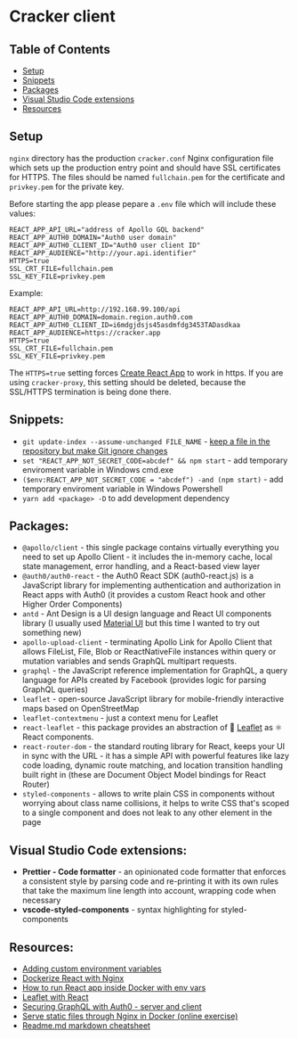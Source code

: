 # Cracker client

## Table of Contents

- [Setup](#setup)
- [Snippets](#snippets)
- [Packages](#packages)
- [Visual Studio Code extensions](#visual-studio-code-extensions)
- [Resources](#resources)

## Setup

`nginx` directory has the production `cracker.conf` Nginx configuration file which sets up the production entry point and should have SSL certificates for HTTPS. The files should be named `fullchain.pem` for the certificate and `privkey.pem` for the private key.

Before starting the app please pepare a `.env` file which will include these values:

    REACT_APP_API_URL="address of Apollo GQL backend"
    REACT_APP_AUTH0_DOMAIN="Auth0 user domain"
    REACT_APP_AUTH0_CLIENT_ID="Auth0 user client ID"
    REACT_APP_AUDIENCE="http://your.api.identifier"
    HTTPS=true
    SSL_CRT_FILE=fullchain.pem
    SSL_KEY_FILE=privkey.pem

Example:

    REACT_APP_API_URL=http://192.168.99.100/api
    REACT_APP_AUTH0_DOMAIN=domain.region.auth0.com
    REACT_APP_AUTH0_CLIENT_ID=i6mdgjdsjs45asdmfdg3453TADasdkaa
    REACT_APP_AUDIENCE=https://cracker.app
    HTTPS=true
    SSL_CRT_FILE=fullchain.pem
    SSL_KEY_FILE=privkey.pem

The `HTTPS=true` setting forces [Create React App](https://create-react-app.dev/docs/using-https-in-development/) to work in https. If you are using `cracker-proxy`, this setting should be deleted, because the SSL/HTTPS termination is being done there.

## Snippets:

- `git update-index --assume-unchanged FILE_NAME` - [keep a file in the repository but make Git ignore changes](https://stackoverflow.com/questions/9794931/keep-file-in-a-git-repo-but-dont-track-changes "Stack Overflow answer")
- `set "REACT_APP_NOT_SECRET_CODE=abcdef" && npm start` - add temporary enviroment variable in Windows cmd.exe
- `($env:REACT_APP_NOT_SECRET_CODE = "abcdef") -and (npm start)` - add temporary enviroment variable in Windows Powershell
- `yarn add <package> -D` to add development dependency

## Packages:

- `@apollo/client` - this single package contains virtually everything you need to set up Apollo Client - it includes the in-memory cache, local state management, error handling, and a React-based view layer
- `@auth0/auth0-react` - the Auth0 React SDK (auth0-react.js) is a JavaScript library for implementing authentication and authorization in React apps with Auth0 (it provides a custom React hook and other Higher Order Components)
- `antd` - Ant Design is a UI design language and React UI components library (I usually used [Material UI](https://material-ui.com/) but this time I wanted to try out something new)
- `apollo-upload-client` - terminating Apollo Link for Apollo Client that allows FileList, File, Blob or ReactNativeFile instances within query or mutation variables and sends GraphQL multipart requests.
- `graphql` - the JavaScript reference implementation for GraphQL, a query language for APIs created by Facebook (provides logic for parsing GraphQL queries)
- `leaflet` - open-source JavaScript library for mobile-friendly interactive maps based on OpenStreetMap
- `leaflet-contextmenu` - just a context menu for Leaflet
- `react-leaflet` - this package provides an abstraction of 🍃 [Leaflet](https://leafletjs.com/reference-1.6.0.html) as ⚛️ React components.
- `react-router-dom` - the standard routing library for React, keeps your UI in sync with the URL - it has a simple API with powerful features like lazy code loading, dynamic route matching, and location transition handling built right in (these are Document Object Model bindings for React Router)
- `styled-components` - allows to write plain CSS in components without worrying about class name collisions, it helps to write CSS that's scoped to a single component and does not leak to any other element in the page

## Visual Studio Code extensions:

- **Prettier - Code formatter** - an opinionated code formatter that enforces a consistent style by parsing code and re-printing it with its own rules that take the maximum line length into account, wrapping code when necessary
- **vscode-styled-components** - syntax highlighting for styled-components

## Resources:

- [Adding custom environment variables](https://create-react-app.dev/docs/adding-custom-environment-variables/ "Create React App documentation")
- [Dockerize React with Nginx](https://medium.com/@shakyShane/lets-talk-about-docker-artifacts-27454560384f)
- [How to run React app inside Docker with env vars](https://github.com/facebook/create-react-app/issues/982 "Create React App GitHub issues")
- [Leaflet with React](https://blog.logrocket.com/how-to-use-react-leaflet/)
- [Securing GraphQL with Auth0 - server and client](https://youtu.be/vqHkwTWbaUk?t=5455)
- [Serve static files through Nginx in Docker (online exercise)](https://www.katacoda.com/courses/docker/create-nginx-static-web-server "Katacoda online courses")
- [Readme.md markdown cheatsheet](https://github.com/tchapi/markdown-cheatsheet/blob/master/README.md)

